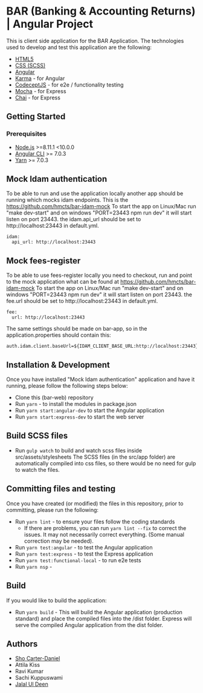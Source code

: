 # BAR (Banking & Accounting Returns) | Angular Project
This is client side application for the BAR Application.
The technologies used to develop and test this application are the following:

* [HTML5](https://developer.mozilla.org/en-US/docs/Web/Guide/HTML/HTML5)
* [CSS (SCSS)](https://sass-lang.com/)
* [Angular](https://angular.io/)
* [Karma](https://karma-runner.github.io/) - for Angular
* [CodeceptJS](https://codecept.io/) - for e2e / functionality testing
* [Mocha](https://mochajs.org/) - for Express
* [Chai](https://www.chaijs.com/) - for Express



## Getting Started

### Prerequisites

* [Node.js](https://nodejs.org/) >=8.11.1 <10.0.0
* [Angular CLI](https://cli.angular.io/) >= 7.0.3
* [Yarn](https://yarnpkg.com/lang/en/) >= 7.0.3


## Mock Idam authentication
To be able to run and use the application locally another app should be running which mocks idam endpoints. This is the
https://github.com/hmcts/bar-idam-mock
To start the app on Linux/Mac run "make dev-start" and on windows "PORT=23443 npm run dev" it will start listen on port 23443.
the idam.api_url should be set to http://localhost:23443 in default.yml.
```
idam:
  api_url: http://localhost:23443
```

## Mock fees-register
To be able to use fees-register locally you need to checkout, run and point to the mock application
what can be found at https://github.com/hmcts/bar-idam-mock
To start the app on Linux/Mac run "make dev-start" and on windows "PORT=23443 npm run dev" it will start listen on port 23443.
the fee.url should be set to http://localhost:23443 in default.yml.
```
fee:
  url: http://localhost:23443
```

The same settings should be made on bar-app, so in the application.properties should contain this:
```
auth.idam.client.baseUrl=${IDAM_CLIENT_BASE_URL:http://localhost:23443}
```

## Installation & Development
Once you have installed "Mock Idam authentication" application and have it running, please follow the following steps below:

* Clone this (bar-web) repository
* Run `yarn` - to install the modules in package.json
* Run `yarn start:angular-dev` to start the Angular application
* Run `yarn start:express-dev` to start the web server


## Build SCSS files
* Run `gulp watch` to build and watch scss files inside src/assets/stylesheets
The SCSS files (in the src/app folder) are automatically compiled into css files, so there would be no need for gulp to watch the files.


## Committing files and testing
Once you have created (or modified) the files in this repository, prior to committing, please run the following:
* Run `yarn lint` - to ensure your files follow the coding standards
  * If there are problems, you can run `yarn lint --fix` to correct the issues. It may not necessarily correct everything. (Some manual correction may be needed).
* Run `yarn test:angular` - to test the Angular application
* Run `yarn test:express` - to test the Express application
* Run `yarn test:functional-local` - to run e2e tests
* Run `yarn nsp` -


## Build
If you would like to build the application:
* Run `yarn build` - This will build the Angular application (production standard) and place the compiled files into the /dist folder. Express will serve the compiled Angular application from the dist folder.


## Authors
* [Sho Carter-Daniel](https://uk.linkedin.com/in/sho-silva-carter-daniel-18347618)
* Attila Kiss
* Ravi Kumar
* Sachi Kuppuswami
* [Jalal Ul Deen](https://www.linkedin.com/in/jalaldeen/)

